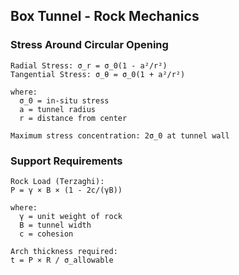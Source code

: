 ## Box Tunnel - Rock Mechanics

### Stress Around Circular Opening
```
Radial Stress: σ_r = σ_0(1 - a²/r²)
Tangential Stress: σ_θ = σ_0(1 + a²/r²)

where:
  σ_0 = in-situ stress
  a = tunnel radius
  r = distance from center

Maximum stress concentration: 2σ_0 at tunnel wall
```

### Support Requirements
```
Rock Load (Terzaghi):
P = γ × B × (1 - 2c/(γB))

where:
  γ = unit weight of rock
  B = tunnel width
  c = cohesion

Arch thickness required:
t = P × R / σ_allowable
```
